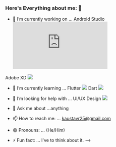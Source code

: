 ### Here's Everything about me: 👋


- 🔭 I’m currently working on ... 
Android Studio ![](https://www.androidpolice.com/wp-content/themes/ap2/ap_resize/ap_resize.php?src=https%3A%2F%2Fwww.androidpolice.com%2Fwp-content%2Fuploads%2F2020%2F10%2F10%2Fandroid-studio-logo-hero_ITvLb9SXwyXu.png&w=728)

Adobe XD ![](https://cms-assets.tutsplus.com/uploads/users/16/courses/1316/preview_image/beginner-to-advanced-with-adobe-xd-auto-animate-400x277.png)
- 🌱 I’m currently learning ...
Flutter ![](https://plugins.jetbrains.com/files/13666/100004/icon/pluginIcon.png)
Dart ![](https://www.extremetech.com/wp-content/uploads/2011/10/dart-logo-banner1.jpg)

- 🤔 I’m looking for help with ... 
UI/UX Design ![](https://minervainfotech.com/blog/wp-content/uploads/2019/09/Untitled-6-1920x1280.jpg)
- 💬 Ask me about ...anything
- 📫 How to reach me: ... kaustavr25@gmail.com
- 😄 Pronouns: ... (He/Him)
- ⚡ Fun fact: ... I've to think about it. 
-->
